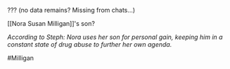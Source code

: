 ??? (no data remains? Missing from chats...)

[[Nora Susan Milligan]]'s son?

*According to Steph: Nora uses her son for personal gain, keeping him in a constant state of drug abuse to further her own agenda.*

#Milligan



